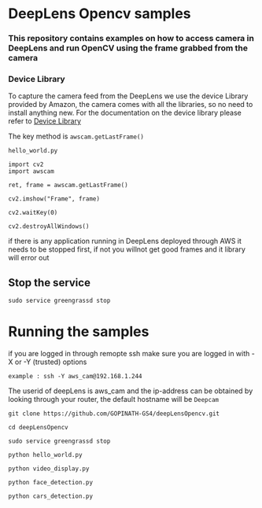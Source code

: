 # DeepLens Opencv samples 

### This repository contains examples on how to access camera in DeepLens and run OpenCV using the frame grabbed from the camera 


### Device Library 

To capture the camera feed from the DeepLens we use the device Library provided by Amazon, the camera comes with all the libraries, so no need to install anything new. For the documentation on the device library please refer to [Device Library](https://docs.aws.amazon.com/deeplens/latest/dg/deeplens-device-library.html)

The key method is ````awscam.getLastFrame()````

````hello_world.py````

````
import cv2
import awscam

ret, frame = awscam.getLastFrame()

cv2.imshow("Frame", frame)

cv2.waitKey(0)

cv2.destroyAllWindows()

````

if there is any application running in DeepLens deployed through AWS it needs to be stopped first, if not you willnot get good frames and it library will error out 

## Stop the service 

````
sudo service greengrassd stop  

````

# Running the samples 

if you are logged in through remopte ssh make sure you are logged in with -X or -Y (trusted) options 

```` example : ssh -Y aws_cam@192.168.1.244 ```` 

The userid of deepLens is aws_cam and the ip-address can be obtained by looking through your router, the default hostname will be ````Deepcam```` 


````
git clone https://github.com/GOPINATH-GS4/deepLensOpencv.git

cd deepLensOpencv

sudo service greengrassd stop  

python hello_world.py 

python video_display.py 
 
python face_detection.py 

python cars_detection.py 
 
````

